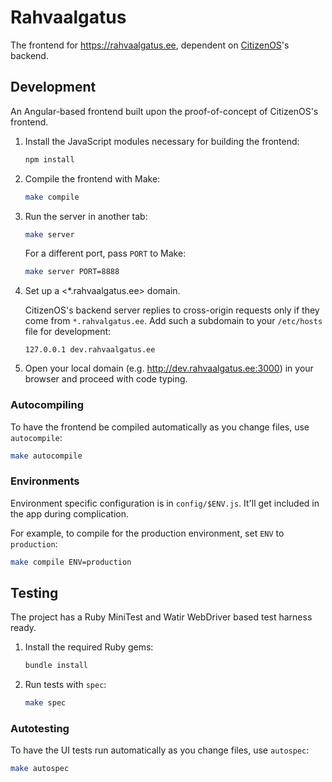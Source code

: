 Rahvaalgatus
============
The frontend for <https://rahvaalgatus.ee>, dependent on [CitizenOS]'s backend.

[CitizenOS]: https://citizenos.com


Development
-----------
An Angular-based frontend built upon the proof-of-concept of CitizenOS's frontend.

1. Install the JavaScript modules necessary for building the frontend:

   ```sh
   npm install
   ```

2. Compile the frontend with Make:

   ```sh
   make compile
   ```

3. Run the server in another tab:
   ```sh
   make server
   ```

   For a different port, pass `PORT` to Make:
   ```sh
   make server PORT=8888
   ```

4. Set up a <*.rahvaalgatus.ee> domain.

   CitizenOS's backend server replies to cross-origin requests only if they come from `*.rahvalgatus.ee`. Add such a subdomain to your `/etc/hosts` file for development:

   ```
   127.0.0.1 dev.rahvaalgatus.ee
   ```

5. Open your local domain (e.g. <http://dev.rahvaalgatus.ee:3000>) in your browser and proceed with code typing.

### Autocompiling

To have the frontend be compiled automatically as you change files, use `autocompile`:

```sh
make autocompile
```

### Environments

Environment specific configuration is in `config/$ENV.js`. It'll get included in the app during complication.

For example, to compile for the production environment, set `ENV` to `production`:

```sh
make compile ENV=production
```

Testing
-------
The project has a Ruby MiniTest and Watir WebDriver based test harness ready. 

1. Install the required Ruby gems:

   ```sh
   bundle install
   ```

2. Run tests with `spec`:

   ```sh
   make spec
   ```

### Autotesting

To have the UI tests run automatically as you change files, use `autospec`:

```sh
make autospec
```

